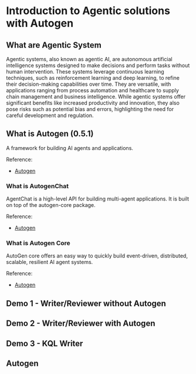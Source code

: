 # Introduction to Agentic solutions with Autogen

## What are Agentic System

Agentic systems, also known as agentic AI, are autonomous artificial intelligence systems designed to make decisions and perform tasks without human intervention. These systems leverage continuous learning techniques, such as reinforcement learning and deep learning, to refine their decision-making capabilities over time. They are versatile, with applications ranging from process automation and healthcare to supply chain management and business intelligence. While agentic systems offer significant benefits like increased productivity and innovation, they also pose risks such as potential bias and errors, highlighting the need for careful development and regulation.

## What is Autogen (0.5.1)

A framework for building AI agents and applications.

Reference:
- [Autogen](https://microsoft.github.io/autogen/stable/index.html)

### What is AutogenChat

AgentChat is a high-level API for building multi-agent applications. It is built on top of the autogen-core package. 

Reference:
- [Autogen](https://microsoft.github.io/autogen/stable/index.html)

### What is Autogen Core

AutoGen core offers an easy way to quickly build event-driven, distributed, scalable, resilient AI agent systems.

Reference:
- [Autogen](https://microsoft.github.io/autogen/stable/index.html)

## Demo 1 - Writer/Reviewer without Autogen

## Demo 2 - Writer/Reviewer with Autogen

## Demo 3 - KQL Writer

## Autogen
